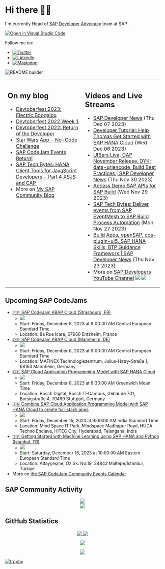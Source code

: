 
# Hi there 👋🏼

I'm currently Head of [SAP Developer Advocacy](https://developers.sap.com/developer-advocates.html) team at SAP .

[![Open in Visual Studio Code](https://img.shields.io/badge/Made%20for-VSCode-1f425f.svg)](https://github.dev/jung-thomas/jung-thomas)

Follow me on:
- <a href="https://twitter.com/thomas_jung"><img alt="Twitter" src="https://img.shields.io/badge/thomas_jung-%231DA1F2.svg?style=for-the-badge&logo=Twitter&logoColor=white"/></a>
- <a href="https://www.linkedin.com/in/thomasjungsap/"><img alt="LinkedIn" src="https://img.shields.io/badge/linkedin-%230077B5.svg?style=for-the-badge&logo=linkedin&logoColor=white"/></a>
- <a rel="me" href="https://mastodon.cloud/@thomas_jung"><img alt="Mastodon" src="https://img.shields.io/mastodon/follow/109262551990174478?domain=https%3A%2F%2Fmastodon.cloud%2F&style=social"/></a>

![README builder](https://github.com/jung-thomas/jung-thomas/workflows/README%20builder/badge.svg)

<table><tr><td valign="top" width="50%">
 
## On my blog
- [Devtoberfest 2023: Electric Boogaloo](https://blogs.sap.com/?p=1824721) 
- [Devtoberfest 2022 Week 1](https://blogs.sap.com/?p=1618235) 
- [Devtoberfest 2022: Return of the Developer](https://blogs.sap.com/?p=1598237) 
- [Star Wars App - No-Code Challenge](https://blogs.sap.com/?p=1543686) 
- [SAP CodeJam Events Return!](https://blogs.sap.com/?p=1539697) 
- [SAP Tech Bytes: HANA Client Tools for JavaScript Developers - Part 4 XSJS and CAP](https://blogs.sap.com/?p=1519898) 
- More on [My SAP Community Blog](https://people.sap.com/thomas.jung#content:blogposts)
</td>
  
<td valign="top" width="50%">
  
## Videos and Live Streams
- [SAP Developer News](https://www.youtube.com/watch?v=ODjQlQ1ldd8) (Thu Dec 07 2023)
- [Developer Tutorial: Help Thomas Get Started with SAP HANA Cloud](https://www.youtube.com/watch?v=ztDOYsNB204) (Wed Dec 06 2023)
- [UI5ers Live, CAP November Release, DYK: data-urlencode, Build Best Practices | SAP Developer News](https://www.youtube.com/watch?v=Qk-9ip1P3xg) (Thu Nov 30 2023)
- [Access Demo SAP APIs for SAP Build](https://www.youtube.com/watch?v=11TUQgQi-9k) (Wed Nov 29 2023)
- [SAP Tech Bytes: Deliver events from SAP EventMesh to SAP Build Process Automation](https://www.youtube.com/watch?v=CnPUhnKcl-k) (Mon Nov 27 2023)
- [Build Apps, openSAP, cds-plugin-ui5, SAP HANA Skills, BTP Guidance Framework | SAP Developer News](https://www.youtube.com/watch?v=V2v0-CEDs6o) (Thu Nov 23 2023)
- More on [SAP Developers YouTube Channel](https://www.youtube.com/channel/UCNfmelKDrvRmjYwSi9yvrMg) ![](https://img.shields.io/youtube/channel/views/UCNfmelKDrvRmjYwSi9yvrMg) ![](https://img.shields.io/youtube/channel/subscribers/UCNfmelKDrvRmjYwSi9yvrMg)
</td></tr></table>

## Upcoming SAP CodeJams
- [🇫🇷 SAP CodeJam ABAP Cloud (Strasbourg, FR)](https://groups.community.sap.com/t5/sap-codejam/sap-codejam-abap-cloud-strasbourg-fr/ev-p/302494)
  - <img src="https://groups.community.sap.com/t5/image/serverpage/image-id/49596i5B96273BABD90CE7/image-size/thumb?v=v2&px=150" />
  - Start: Friday, December 8, 2023 at 9:00:00 AM Central European Standard Time
  - Location: 8a Rue Icare, 67960 Entzheim, France
- [🇩🇪 SAP CodeJam ABAP Cloud (Mannheim, DE)](https://groups.community.sap.com/t5/sap-codejam/sap-codejam-abap-cloud-mannheim-de/ev-p/291688)
  - <img src="https://groups.community.sap.com/t5/image/serverpage/image-id/46020iAF9CD942EB7D2D37/image-size/thumb?v=v2&px=150" />
  - Start: Friday, December 8, 2023 at 9:00:00 AM Central European Standard Time
  - Location: MAFINEX Technologiezentrum, Julius-Hatry-Straße 1, 68163 Mannheim, Germany
- [🇩🇪 SAP Cloud Application Programming Model with SAP HANA Cloud](https://groups.community.sap.com/t5/sap-codejam/sap-cloud-application-programming-model-with-sap-hana-cloud/ev-p/300475)
  - <img src="https://groups.community.sap.com/t5/image/serverpage/image-id/49002i3FE68AF7A7717186/image-size/thumb?v=v2&px=150" />
  - Start: Friday, December 8, 2023 at 8:30:00 AM Greenwich Mean Time
  - Location: Bosch Digital, Bosch IT-Campus, Gebäude 701, Borsigstraße 4, 70469 Stuttgart, Germany
- [🇮🇳 Combine SAP Cloud Application Programming Model with SAP HANA Cloud to create full-stack apps](https://groups.community.sap.com/t5/sap-codejam/combine-sap-cloud-application-programming-model-with-sap-hana-cloud-to/ev-p/297097)
  - <img src="https://groups.community.sap.com/t5/image/serverpage/image-id/47889i635A005FD3DAFDC5/image-size/thumb?v=v2&px=150" />
  - Start: Friday, December 15, 2023 at 9:00:00 AM India Standard Time
  - Location: Mind Space IT Park, Mindspace Madhapur Road, HUDA Techno Enclave, HITEC City, Hyderabad, Telangana, India
- [🇹🇷 Getting Started with Machine Learning using SAP HANA and Python (Istanbul, TR)](https://groups.community.sap.com/t5/sap-codejam/getting-started-with-machine-learning-using-sap-hana-and-python-istanbul-tr/ev-p/301057)
  - <img src="https://groups.community.sap.com/t5/image/serverpage/image-id/50386i5E94540BC7D6BCB8/image-size/thumb?v=v2&px=150" />
  - Start: Saturday, December 16, 2023 at 10:00:00 AM Eastern European Standard Time
  - Location: Altayçeşme, Öz Sk. No:19, 34843 Maltepe/İstanbul, Türkiye
- More on [the SAP CodeJam Community Events Calendar](https://groups.community.sap.com/t5/sap-codejam/eb-p/codejam-events)

## SAP Community Activity
<p align = "center">
<a href="https://people.sap.com/thomas.jung#overview">
  <img align="center" src="https://devrel-tools-prod-scn-badges-srv.cfapps.eu10.hana.ondemand.com/activity/thomas.jung" />
</a>
</br>
<a href="https://people.sap.com/thomas.jung#reputation">
  <img align="center" src="https://devrel-tools-prod-scn-badges-srv.cfapps.eu10.hana.ondemand.com/showcaseBadges/thomas.jung?test=2" />
</a>
</p>

## GitHub Statistics
<p align = "center">
<a href="https://github.com/anuraghazra/github-readme-stats">
  <img align="center" src="https://github-readme-stats.vercel.app/api?username=jung-thomas&count_private=true&show_icons=true&theme=dark&line_height=27" />
</a>
<a href="https://github.com/anuraghazra/github-readme-stats">
  <img align="center" src="https://github-readme-stats.vercel.app/api/top-langs/?username=jung-thomas&show_icons=true&theme=dark" />
</a>
</p>

<p align = "center">
 <img  src="https://github-readme-streak-stats.herokuapp.com/?user=jung-thomas&show_icons=true&locale=en&layout=compact&theme=dark&line_height=0" />
</p> 

<p align = "center">
 <img src="https://activity-graph.herokuapp.com/graph?username=jung-thomas&theme=redical">
</p> 

[![trophy](https://github-profile-trophy.vercel.app/?username=jung-thomas&theme=onedark)](https://github.com/ryo-ma/github-profile-trophy)


